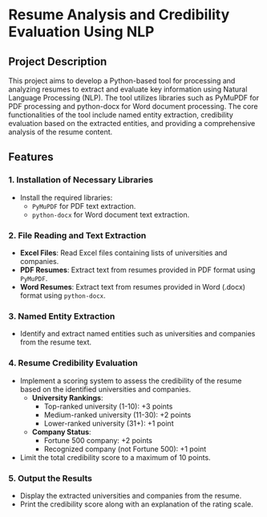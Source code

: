 # Resume Analysis and Credibility Evaluation Using NLP

## Project Description

This project aims to develop a Python-based tool for processing and analyzing resumes to extract and evaluate key information using Natural Language Processing (NLP). The tool utilizes libraries such as PyMuPDF for PDF processing and python-docx for Word document processing. The core functionalities of the tool include named entity extraction, credibility evaluation based on the extracted entities, and providing a comprehensive analysis of the resume content.

## Features

### 1. Installation of Necessary Libraries

- Install the required libraries:
  - `PyMuPDF` for PDF text extraction.
  - `python-docx` for Word document text extraction.

### 2. File Reading and Text Extraction

- **Excel Files**: Read Excel files containing lists of universities and companies.
- **PDF Resumes**: Extract text from resumes provided in PDF format using `PyMuPDF`.
- **Word Resumes**: Extract text from resumes provided in Word (.docx) format using `python-docx`.

### 3. Named Entity Extraction

- Identify and extract named entities such as universities and companies from the resume text.

### 4. Resume Credibility Evaluation

- Implement a scoring system to assess the credibility of the resume based on the identified universities and companies.
  - **University Rankings**:
    - Top-ranked university (1-10): +3 points
    - Medium-ranked university (11-30): +2 points
    - Lower-ranked university (31+): +1 point
  - **Company Status**:
    - Fortune 500 company: +2 points
    - Recognized company (not Fortune 500): +1 point
- Limit the total credibility score to a maximum of 10 points.

### 5. Output the Results

- Display the extracted universities and companies from the resume.
- Print the credibility score along with an explanation of the rating scale.
